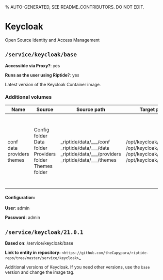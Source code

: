 % AUTO-GENERATED, SEE README_CONTRIBUTORS. DO NOT EDIT.

# Keycloak

Open Source Identity and Access Management


## `/service/keycloak/base`

**Accessible via Proxy?**: yes

**Runs as the user using Riptide?**: yes

Latest version of the Keycloak Container image.

### Additional volumes

| Name                       | Source                                                   | Source path                                                                                                        | Target path                                                                        | Description                                                                                                                     |
| -------------------------- | -------------------------------------------------------- | ------------------------------------------------------------------------------------------------------------------ | ---------------------------------------------------------------------------------- | ------------------------------------------------------------------------------------------------------------------------------- |
| conf data providers themes | Config folder Data folder Providers folder Themes folder | \_riptide/data/\_\_\_/conf \_riptide/data/\_\_\_/data \_riptide/data/\_\_\_/providers \_riptide/data/\_\_\_/themes | /opt/keycloak/conf /opt/keycloak/data /opt/keycloak/providers /opt/keycloak/themes | Keycloak configuration files Database and cache related files Additional dependencies for providers Directory for custom themes |

#### Configuration:

**User**: admin

**Password**: admin

## `/service/keycloak/21.0.1`

**Based on**: /service/keycloak/base

**Link to entity in repository:** `<https://github.com/theCapypara/riptide-repo/tree/master/service/keycloak>`_

Additional versions of Keycloak. If you need other versions, use the `base` version and change the image tag.
